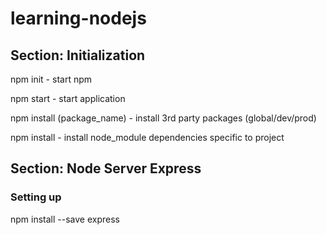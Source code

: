 # learning-nodejs

## Section: Initialization
npm init - start npm

npm start - start application

npm install (package_name) - install 3rd party packages (global/dev/prod)

npm install - install node_module dependencies specific to project  



## Section: Node Server Express

### Setting up

npm install --save express
